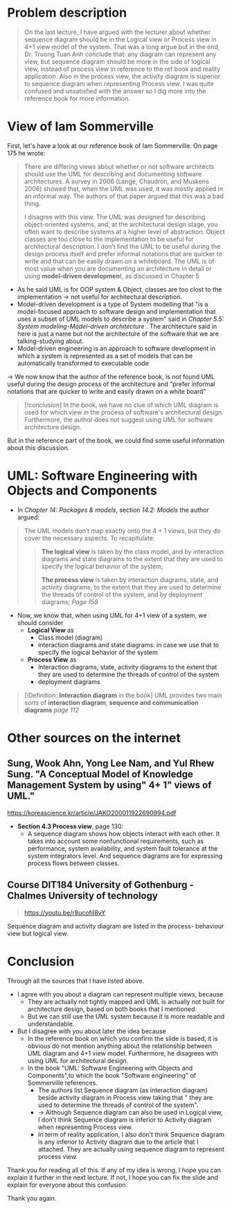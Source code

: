 # Problem description
> On the last lecture, I have argued with the lecturer about whether sequence diagram should be in the Logical view or Process view in 4+1 view model of the system.
> That was a long argue but in the end, Dr. Truong Tuan Anh conclude that: any diagram can represent any view, but sequence diagram should be more in the side of logical view, instead of process view in reference to the ref book and reality application. Also in the process view, the activity diagram is superior to sequence diagram when representing Process view. 
> I was quite confused and unsatisfied with the answer so I dig more into the reference book for more information.

# View of Iam Sommerville

First, let's have a look at our reference book of Iam Sommerville. On page 175 he wrote:

>There are differing views about whether or not software architects should use the UML for describing and documenting software architectures. A survey in 2006 (Lange, Chaudron, and Muskens 2006) showed that, when the UML was used, it was mostly applied in an informal way. The authors of that paper argued that this was a bad thing.
>
>I disagree with this view. The UML was designed for describing object-oriented systems, and, at the architectural design stage, you often want to describe systems at a higher level of abstraction. Object classes are too close to the implementation to be useful for architectural description. I don’t find the UML to be useful during the design process itself and prefer informal notations that are quicker to write and that can be easily drawn on a whiteboard. The UML is of most value when you are documenting an architecture in detail or using **model-driven developmen**t, as discussed in Chapter 5

* As he said UML is for OOP system & Object, classes are too clost to the implementation -> not useful for architectural description.
* Model-driven development is a type of System modelling that "is a model-focused approach to software design and implementation that uses a subset of UML models to describe a system" said in *Chapter 5.5: System modeling-Model-driven architecture* .  The architecture said in here is just a name but not the architecture of the software that we are talking-studying about.
* Model-driven engineering is an approach to software development in which a system is represented as a set of models that can be automatically transformed to executable code

-> We now know that the author of the reference book, is not found UML useful during the design process of the architecture and "prefer informal notations that are quicker to write and easily drawn on a white board"

>[!conclusion]
In the book, we have no clue of which UML diagram is used for which view in the process of software's architectural design. Furthermore, the author does not suggest using UML for software architecture design.

But in the reference part of the book, we could find some useful information about this discussion.
# UML: Software Engineering with Objects and Components
* In *Chapter 14: Packages & models*, section *14.2: Models* the author argued:
> The UML models don’t map exactly onto the 4 + 1 views, but they do cover the necessary aspects. To recapitulate:
> >**The logical view** is taken by the class model, and by interaction diagrams and state diagrams to the extent that they are used to specify the logical behavior of the system;
> >
> >**The process view** is taken by interaction diagrams, state, and activity diagrams, to the extent that they are used to determine the threads of control of the system, and by deployment diagrams;
> *Page 158*

* Now, we know that, when using UML for 4+1 view of a system, we should consider
	* **Logical View** as
		* Class model (diagram)
		* interaction diagrams and state diagrams: in case we use that to specify the logical behavior of the system
	* **Process View** as
		* Interaction diagrams, state, activity diagrams to the extent that they are used to determine the threads of control of the system
		* deployment diagrams

>[!Definition: **Interaction diagram** in the book]
>UML provides two main sorts of **interaction diagram**, **sequence and communication diagrams**
>*page 112*

# Other sources on the internet
## Sung, Wook Ahn, Yong Lee Nam, and Yul Rhew Sung. "A Conceptual Model of Knowledge Management System by using" 4+ 1" views of UML."
https://koreascience.kr/article/JAKO200011922690994.pdf
* **Section 4.3 Process view**, page 130:
	* A sequence diagram shows how objects interact with each other. It takes into account some nonfunctional requirements, such as performance, system availability, and system fault tolerance at the system integrators level. And sequence diagrams are for expressing process flows between classes.
## Course DIT184 University of Gothenburg - Chalmes University of technology

> https://youtu.be/r8ucofiI8vY 

Sequence diagram and activity diagram are listed in the process- behaviour view but logical view.

# Conclusion
Through all the sources that I have listed above. 
* I agree with you about a diagram can represent multiple views, because 
	* They are actually not tightly mapped and UML is actually not built for architecture design, based on both books that I mentioned.
	* But we can still use the UML system because it is more readable and understandable.
* But I disagree with you about later the idea because 
	* In the reference book on which you confirm the slide is based, it is obvious do not mention anything about the relationship between UML diagram and 4+1 view model. Furthermore, he disagrees with using UML for architectural design. 
	* In the book "UML: Software Engineering with Objects and Components",to which the book "Software engineering" of Sommerville references.
		* The authors list Sequence diagram (as interaction diagram) beside activity diagram in Process view taking that " they are used to determine the threads of control of the system".
		* -> Although Sequence diagram can also be used in Logical view, I don't think Sequence diagram is inferior to Activity diagram when representing Process view.
		* In term of reality application, I also don't think Sequence diagram is any inferior to Activity diagram due to the article that I attached. They are actually using sequence diagram to represent process view. 

Thank you for reading all of this. If any of my idea is wrong, I hope you can explain it further in the next lecture. If not, I hope you can fix the slide and explain for everyone about this confusion.

Thank you again.

